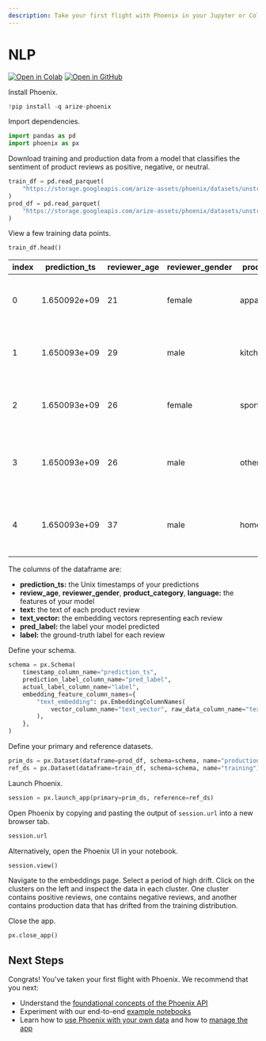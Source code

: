 ```yaml
---
description: Take your first flight with Phoenix in your Jupyter or Colab notebook
---
```


# NLP

[![Open in Colab](https://img.shields.io/static/v1?message=Open%20in%20Colab\&logo=googlecolab\&labelColor=grey\&color=blue\&logoColor=orange\&label=%20)](https://colab.research.google.com/github/Arize-ai/phoenix/blob/main/tutorials/quickstart.ipynb) [![Open in GitHub](https://img.shields.io/static/v1?message=Open%20in%20GitHub\&logo=github\&labelColor=grey\&color=blue\&logoColor=white\&label=%20)](https://github.com/Arize-ai/phoenix/blob/main/tutorials/quickstart.ipynb)

Install Phoenix.

```python
!pip install -q arize-phoenix
```

Import dependencies.

```python
import pandas as pd
import phoenix as px
```

Download training and production data from a model that classifies the sentiment of product reviews as positive, negative, or neutral.

```python
train_df = pd.read_parquet(
    "https://storage.googleapis.com/arize-assets/phoenix/datasets/unstructured/nlp/sentiment-classification-language-drift/sentiment_classification_language_drift_training.parquet",
)
prod_df = pd.read_parquet(
    "https://storage.googleapis.com/arize-assets/phoenix/datasets/unstructured/nlp/sentiment-classification-language-drift/sentiment_classification_language_drift_production.parquet",
)
```

View a few training data points.

```python
train_df.head()
```

| index | prediction\_ts | reviewer\_age | reviewer\_gender | product\_category | language | text                                              | text\_vector                                       | label    | pred\_label | prediction\_id                       |
| ----- | -------------- | ------------- | ---------------- | ----------------- | -------- | ------------------------------------------------- | -------------------------------------------------- | -------- | ----------- | ------------------------------------ |
| 0     | 1.650092e+09   | 21            | female           | apparel           | english  | Poor quality of fabric and ridiculously tight ... | \[-0.070516996, 0.6640034, 0.33579218, -0.26907... | negative | negative    | 8e6aa6b9-1c64-4f14-89ca-4fa13f9bdf22 |
| 1     | 1.650093e+09   | 29            | male             | kitchen           | english  | Love these glasses, thought they'd be everyday... | \[-0.0024410924, -0.5406275, 0.31713492, -0.033... | positive | positive    | b2e80b12-eaea-4ce5-952d-8bb47ae850e8 |
| 2     | 1.650093e+09   | 26            | female           | sports            | english  | These are disgusting, it tastes like you are "... | \[0.40487882, 0.8235396, 0.38333943, -0.4269158... | negative | negative    | d405e813-e120-4209-bf56-0f3b3eb15a10 |
| 3     | 1.650093e+09   | 26            | male             | other             | english  | My husband has a pair of TaoTronics so I decid... | \[0.018816521, 0.53441304, 0.4907303, -0.024163... | neutral  | neutral     | 2707a745-6cc2-4690-96d8-7a4c0d25eae4 |
| 4     | 1.650093e+09   | 37            | male             | home\_improvement | english  | Threads too deep. Engages on tank, but gasket ... | \[-0.25348073, 0.31603432, 0.35810202, -0.24672... | negative | negative    | db0f1d5a-ea00-44e4-ae61-47db679a1e54 |

The columns of the dataframe are:

* **prediction\_ts:** the Unix timestamps of your predictions
* **review\_age**, **reviewer\_gender**, **product\_category**, **language:** the features of your model
* **text:** the text of each product review
* **text\_vector:** the embedding vectors representing each review
* **pred\_label:** the label your model predicted
* **label:** the ground-truth label for each review

Define your schema.

```python
schema = px.Schema(
    timestamp_column_name="prediction_ts",
    prediction_label_column_name="pred_label",
    actual_label_column_name="label",
    embedding_feature_column_names={
        "text_embedding": px.EmbeddingColumnNames(
            vector_column_name="text_vector", raw_data_column_name="text"
        ),
    },
)
```

Define your primary and reference datasets.

```python
prim_ds = px.Dataset(dataframe=prod_df, schema=schema, name="production")
ref_ds = px.Dataset(dataframe=train_df, schema=schema, name="training")
```

Launch Phoenix.

```python
session = px.launch_app(primary=prim_ds, reference=ref_ds)
```

Open Phoenix by copying and pasting the output of `session.url` into a new browser tab.

```python
session.url
```

Alternatively, open the Phoenix UI in your notebook.

```python
session.view()
```

Navigate to the embeddings page. Select a period of high drift. Click on the clusters on the left and inspect the data in each cluster. One cluster contains positive reviews, one contains negative reviews, and another contains production data that has drifted from the training distribution.

Close the app.

```python
px.close_app()
```

## Next Steps

Congrats! You've taken your first flight with Phoenix. We recommend that you next:

* Understand the [foundational concepts of the Phoenix API](../concepts/phoenix-basics.md)
* Experiment with our end-to-end [example notebooks](notebooks.md)
* Learn how to [use Phoenix with your own data](../how-to/define-your-schema.md) and how to [manage the app](../how-to/manage-the-app.md)
